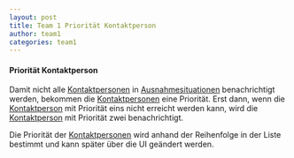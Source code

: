 ```yaml
---
layout: post
title: Team 1 Priorität Kontaktperson 
author: team1
categories: team1
---
```


#### Priorität Kontaktperson

Damit nicht alle [Kontaktpersonen](https://fae.archi-lab.io/glossary/2019/11/06/Glossary-Kontaktperson.html) in [Ausnahmesituationen](https://fae.archi-lab.io/glossary/2019/11/04/Glossary-Ausnahmesituation.html) benachrichtigt werden, bekommen die [Kontaktpersonen](https://fae.archi-lab.io/glossary/2019/11/06/Glossary-Kontaktperson.html) eine Priorität.
Erst dann, wenn die [Kontaktperson](https://fae.archi-lab.io/glossary/2019/11/06/Glossary-Kontaktperson.html) mit Priorität eins nicht erreicht werden kann, wird die [Kontaktperson](https://fae.archi-lab.io/glossary/2019/11/06/Glossary-Kontaktperson.html) mit Priorität zwei benachrichtigt. 

Die Priorität der [Kontaktpersonen](https://fae.archi-lab.io/glossary/2019/11/06/Glossary-Kontaktperson.html) wird anhand der Reihenfolge in der Liste bestimmt und kann später über die UI geändert werden.
